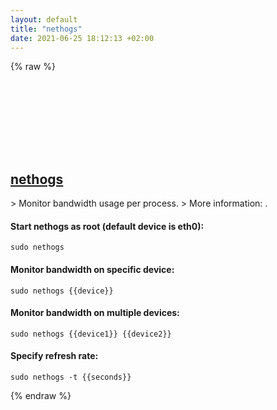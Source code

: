 ```yaml
---
layout: default
title: "nethogs"
date: 2021-06-25 18:12:13 +02:00
---
```

{% raw %}
<h2 id="nethogs">
  <a href="/en/linux/nethogs.html">nethogs</a> <a href="#nethogs"><svg class="icon">
    <use href="/assets/images/unicode_sprite.svg#link" />
  </svg></a>
</h2>
> Monitor bandwidth usage per process.
> More information: <https://github.com/raboof/nethogs>.

#### Start nethogs as root (default device is eth0):
```shell
sudo nethogs
```
#### Monitor bandwidth on specific device:
```shell
sudo nethogs {{device}}
```
#### Monitor bandwidth on multiple devices:
```shell
sudo nethogs {{device1}} {{device2}}
```
#### Specify refresh rate:
```shell
sudo nethogs -t {{seconds}}
```
{% endraw %}